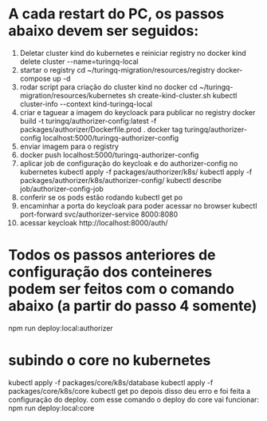 # **A cada restart do PC, os passos abaixo devem ser seguidos:** 

1. Deletar cluster kind do kubernetes e reiniciar registry no docker
   kind delete cluster --name=turingq-local
2. startar o registry
   cd ~/turingq-migration/resources/registry
   docker-compose up -d
3. rodar script para criação do cluster kind no docker
   cd ~/turingq-migration/resources/kubernetes
   sh create-kind-cluster.sh
   kubectl cluster-info --context kind-turingq-local
4. criar e taguear a imagem do keycloack para publicar no registry
   docker build -t turingq/authorizer-config:latest -f packages/authorizer/Dockerfile.prod .
   docker tag turingq/authorizer-config localhost:5000/turingq-authorizer-config
5. enviar imagem para o registry
6. docker push localhost:5000/turingq-authorizer-config
7. aplicar job de configuração do keycloak e do authorizer-config no kubernetes
   kubectl apply -f packages/authorizer/k8s/
   kubectl apply -f packages/authorizer/k8s/authorizer-config/
   kubectl describe job/authorizer-config-job
8. conferir se os pods estão rodando
   kubectl get po
9.  encaminhar a porta do keycloak para poder acessar no browser
    kubectl port-forward svc/authorizer-service 8000:8080
10. acessar keycloak
    http://localhost:8000/auth/


# **Todos os passos anteriores de configuração dos conteineres podem ser feitos com o comando abaixo** (a partir do passo 4 somente)
npm run deploy:local:authorizer


# **subindo o core no kubernetes**
kubectl apply -f packages/core/k8s/database 
kubectl apply -f packages/core/k8s/core
kubectl get po
depois disso deu erro e foi feita a configuração do deploy.
com esse comando o deploy do core vai funcionar:
npm run deploy:local:core

  